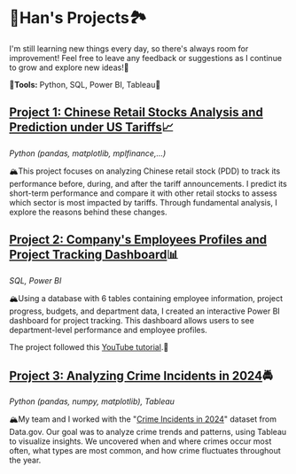 # 🌲Han's Projects🏞️
I'm still learning new things every day, so there's always room for improvement! Feel free to leave any feedback or suggestions as I continue to grow and explore new ideas!🌱

**🌊Tools:** Python, SQL, Power BI, Tableau🌊

## [Project 1: Chinese Retail Stocks Analysis and Prediction under US Tariffs](Link)📈
*Python (pandas, matplotlib, mplfinance,...)*

🏔️This project focuses on analyzing Chinese retail stock (PDD) to track its performance before, during, and after the tariff announcements. I predict its short-term performance and compare it with other retail stocks to assess which sector is most impacted by tariffs. Through fundamental analysis, I explore the reasons behind these changes.

## [Project 2: Company's Employees Profiles and Project Tracking Dashboard](Link)📊
*SQL, Power BI*

🏔️Using a database with 6 tables containing employee information, project progress, budgets, and department data, I created an interactive Power BI dashboard for project tracking. This dashboard allows users to see department-level performance and employee profiles.

The project followed this [YouTube tutorial](https://www.youtube.com/watch?v=QBc2QJIWg1o&t=3145s).🌄

## [Project 3: Analyzing Crime Incidents in 2024](Link)🚔
*Python (pandas, numpy, matplotlib), Tableau*

🏔️My team and I worked with the "[Crime Incidents in 2024](https://catalog.data.gov/dataset/crime-incidents-in-2024)" dataset from Data.gov. Our goal was to analyze crime trends and patterns, using Tableau to visualize insights. We uncovered when and where crimes occur most often, what types are most common, and how crime fluctuates throughout the year.
